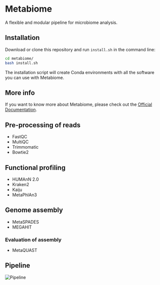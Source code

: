 # Metabiome
A flexible and modular pipeline for microbiome analysis.

## Installation

Download or clone this repository and run `install.sh` in the command line:
```bash
cd metabiome/
bash install.sh
```
The installation script will create Conda environments with all the software you
can use with Metabiome.

## More info
If you want to know more about Metabiome, please check out the
[Official Documentation](https://metabiome.readthedocs.io/en/latest/).

## Pre-processing of reads
- FastQC
- MultiQC
- Trimmomatic
- Bowtie2

## Functional profiling
- HUMAnN 2.0
- Kraken2
- Kaiju
- MetaPhlAn3

## Genome assembly
- MetaSPADES
- MEGAHIT

### Evaluation of assembly
- MetaQUAST

## Pipeline
![Pipeline](https://i.imgur.com/ZpCIXYV.png)
